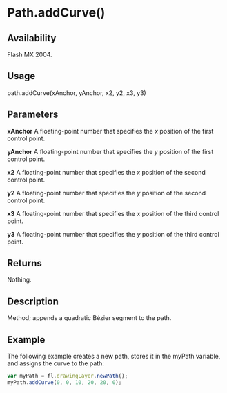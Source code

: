 # Path.addCurve()

## Availability

Flash MX 2004.

## Usage

path.addCurve(xAnchor, yAnchor, x2, y2, x3, y3)

## Parameters

**xAnchor** A floating-point number that specifies the *x* position of the first control point.

**yAnchor** A floating-point number that specifies the *y* position of the first control point.

**x2** A floating-point number that specifies the *x* position of the second control point.

**y2** A floating-point number that specifies the *y* position of the second control point.

**x3** A floating-point number that specifies the *x* position of the third control point.

**y3** A floating-point number that specifies the *y* position of the third control point.

## Returns

Nothing.

## Description

Method; appends a quadratic Bézier segment to the path.

## Example

The following example creates a new path, stores it in the myPath variable, and assigns the curve to the path:

```javascript
var myPath = fl.drawingLayer.newPath();
myPath.addCurve(0, 0, 10, 20, 20, 0);
```
